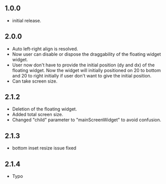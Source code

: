 ## 1.0.0

* initial release.

## 2.0.0
- Auto left-right align is resolved.
- Now user can disable or dispose the draggability of the floating widget widget.
- User now don't have to provide the initial position (dy and dx) of the floating widget. Now the widget will initially positioned on 20 to bottom and 20 to right initially if user don't want to give the initial position.
- Can take screen size.

## 2.1.2
- Deletion of the floating widget.
- Added total screen size.
- Changed "child" parameter to "mainScreenWidget" to avoid confusion.

## 2.1.3
- bottom inset resize issue fixed


## 2.1.4
- Typo
